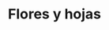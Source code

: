 ---
title: Flores y hojas
date: 
draft: false

# descripcion
description : Pulsera de plata 925 y marquesita

materials: Plata 925

color: Plateado

dimensions: 20cm largo

code: 03-22-0534

type: "Pulseras"

categories: []

# Images
# first image will be shown in the product page
images:
  # - image: "images/path_to_image"
  # La ubicacion de las imagenes es imagenes/Pulseras/Pulseras.Marquesita/03-22-0534-flores-y-hojas
  - image: "./images/pulseras/marquesita/03-22-0534.JPG"
---